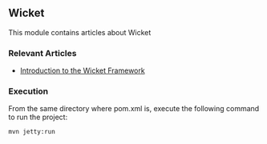 ## Wicket

This module contains articles about Wicket

### Relevant Articles

- [Introduction to the Wicket Framework](https://www.surya.com/intro-to-the-wicket-framework)

### Execution

From the same directory where pom.xml is, execute the following command to run the project:

`mvn jetty:run`
